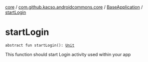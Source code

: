 [core](../../index.md) / [com.github.kacso.androidcommons.core](../index.md) / [BaseApplication](index.md) / [startLogin](./start-login.md)

# startLogin

`abstract fun startLogin(): `[`Unit`](https://kotlinlang.org/api/latest/jvm/stdlib/kotlin/-unit/index.html)

This function should start Login activity used within your app

